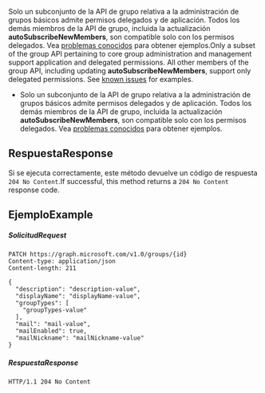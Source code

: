 <span data-ttu-id="67e21-p110">Solo un subconjunto de la API de grupo relativa a la administración de grupos básicos admite permisos delegados y de aplicación. Todos los demás miembros de la API de grupo, incluida la actualización **autoSubscribeNewMembers**, son compatible solo con los permisos delegados. Vea [problemas conocidos](https://developer.microsoft.com/en-us/graph/docs/overview/release_notes#group-permission-scopes) para obtener ejemplos.</span><span class="sxs-lookup"><span data-stu-id="67e21-p110">Only a subset of the group API pertaining to core group administration and management support application and delegated permissions. All other members of the group API, including updating  **autoSubscribeNewMembers**, support only delegated permissions. See [known issues](https://developer.microsoft.com/en-us/graph/docs/overview/release_notes#group-permission-scopes) for examples.</span></span>
- Solo un subconjunto de la API de grupo relativa a la administración de grupos básicos admite permisos delegados y de aplicación. Todos los demás miembros de la API de grupo, incluida la actualización **autoSubscribeNewMembers**, son compatible solo con los permisos delegados. Vea [problemas conocidos](https://developer.microsoft.com/en-us/graph/docs/overview/release_notes#group-permission-scopes) para obtener ejemplos.

## <a name="response"></a><span data-ttu-id="67e21-162">Respuesta</span><span class="sxs-lookup"><span data-stu-id="67e21-162">Response</span></span>

<span data-ttu-id="67e21-163">Si se ejecuta correctamente, este método devuelve un código de respuesta `204 No Content`.</span><span class="sxs-lookup"><span data-stu-id="67e21-163">If successful, this method returns a `204 No Content` response code.</span></span>

## <a name="example"></a><span data-ttu-id="67e21-164">Ejemplo</span><span class="sxs-lookup"><span data-stu-id="67e21-164">Example</span></span>

##### <a name="request"></a><span data-ttu-id="67e21-165">Solicitud</span><span class="sxs-lookup"><span data-stu-id="67e21-165">Request</span></span>

<!-- {
  "blockType": "request",
  "name": "update_group"
}-->
```http
PATCH https://graph.microsoft.com/v1.0/groups/{id}
Content-type: application/json
Content-length: 211

{
  "description": "description-value",
  "displayName": "displayName-value",
  "groupTypes": [
    "groupTypes-value"
  ],
  "mail": "mail-value",
  "mailEnabled": true,
  "mailNickname": "mailNickname-value"
}
```

##### <a name="response"></a><span data-ttu-id="67e21-166">Respuesta</span><span class="sxs-lookup"><span data-stu-id="67e21-166">Response</span></span>

<!-- {
  "blockType": "response",
  "truncated": true,
  "@odata.type": "microsoft.graph.group"
} -->
```http
HTTP/1.1 204 No Content
```

<!-- uuid: 8fcb5dbc-d5aa-4681-8e31-b001d5168d79
2015-10-25 14:57:30 UTC -->
<!-- {
  "type": "#page.annotation",
  "description": "Update group",
  "keywords": "",
  "section": "documentation",
  "tocPath": ""
}-->